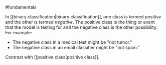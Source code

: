 #fundamentals

In [[binary classification|binary classification]], one class is
termed <em>positive</em> and the other is termed <em>negative</em>. The positive class is
the thing or event that the model is testing for and the negative class is the
other possibility. For example:

<ul>
<li>The negative class in a medical test might be &quot;not tumor.&quot;</li>
<li>The negative class in an email classifier might be &quot;not spam.&quot;</li>
</ul>

Contrast with [[positive class|positive class]].

